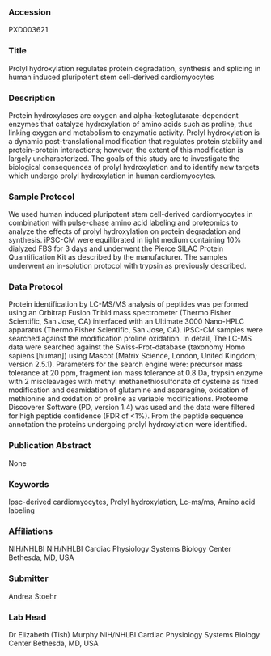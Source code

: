 ### Accession
PXD003621

### Title
Prolyl hydroxylation regulates protein degradation, synthesis and splicing in human induced pluripotent stem cell-derived cardiomyocytes

### Description
Protein hydroxylases are oxygen and alpha-ketoglutarate-dependent enzymes that catalyze hydroxylation of amino acids such as proline, thus linking oxygen and metabolism to enzymatic activity. Prolyl hydroxylation is a dynamic post-translational modification that regulates protein stability and protein-protein interactions; however, the extent of this modification is largely uncharacterized. The goals of this study are to investigate the biological consequences of prolyl hydroxylation and to identify new targets which undergo prolyl hydroxylation in human cardiomyocytes.

### Sample Protocol
We used human induced pluripotent stem cell-derived cardiomyocytes in combination with pulse-chase amino acid labeling and proteomics to analyze the effects of prolyl hydroxylation on protein degradation and synthesis. iPSC-CM were equilibrated in light medium containing 10% dialyzed FBS for 3 days and underwent the Pierce SILAC Protein Quantification Kit as described by the manufacturer. The samples underwent an in-solution protocol with trypsin as previously described.

### Data Protocol
Protein identification by LC-MS/MS analysis of peptides was performed using an Orbitrap Fusion Tribid mass spectrometer (Thermo Fisher Scientific, San Jose, CA) interfaced with an Ultimate 3000 Nano-HPLC apparatus (Thermo Fisher Scientific, San Jose, CA). iPSC-CM samples were searched against the modification proline oxidation. In detail, The LC-MS data were searched against the Swiss-Prot-database (taxonomy Homo sapiens [human]) using Mascot (Matrix Science, London, United Kingdom; version 2.5.1). Parameters for the search engine were: precursor mass tolerance at 20 ppm, fragment ion mass tolerance at 0.8 Da, trypsin enzyme with 2 miscleavages with methyl methanethiosulfonate of cysteine as fixed modification and deamidation of glutamine and asparagine, oxidation of methionine and oxidation of proline as variable modifications. Proteome Discoverer Software (PD, version 1.4) was used and the data were filtered for high peptide confidence (FDR of <1%). From the peptide sequence annotation the proteins undergoing prolyl hydroxylation were identified.

### Publication Abstract
None

### Keywords
Ipsc-derived cardiomyocytes, Prolyl hydroxylation, Lc-ms/ms, Amino acid labeling

### Affiliations
NIH/NHLBI
NIH/NHLBI Cardiac Physiology Systems Biology Center Bethesda, MD, USA

### Submitter
Andrea Stoehr

### Lab Head
Dr Elizabeth (Tish) Murphy
NIH/NHLBI Cardiac Physiology Systems Biology Center Bethesda, MD, USA


